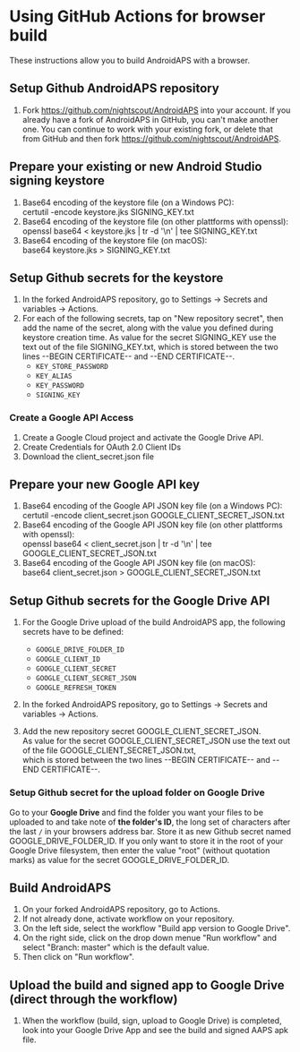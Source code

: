 # Using GitHub Actions for browser build

These instructions allow you to build AndroidAPS with a browser.


## Setup Github AndroidAPS repository

1. Fork https://github.com/nightscout/AndroidAPS into your account. If you already have a fork of AndroidAPS in GitHub, you can't make another one. You can continue to work with your existing fork, or delete that from GitHub and then fork https://github.com/nightscout/AndroidAPS.


## Prepare your existing or new Android Studio signing keystore

1. Base64 encoding of the keystore file (on a Windows PC):\
   certutil -encode keystore.jks SIGNING_KEY.txt
2. Base64 encoding of the keystore file (on other plattforms with openssl):\
   openssl base64 < keystore.jks | tr -d '\n' | tee SIGNING_KEY.txt
3. Base64 encoding of the keystore file (on macOS):\
   base64 keystore.jks > SIGNING_KEY.txt


## Setup Github secrets for the keystore

1. In the forked AndroidAPS repository, go to Settings -> Secrets and variables -> Actions.
1. For each of the following secrets, tap on "New repository secret", then add the name of the secret, along with the value you defined during keystore creation time. As value for the secret SIGNING_KEY use the text out of the file SIGNING_KEY.txt, which is stored between the two lines --BEGIN CERTIFICATE-- and --END CERTIFICATE--.  
    * `KEY_STORE_PASSWORD`
    * `KEY_ALIAS`
    * `KEY_PASSWORD`
    * `SIGNING_KEY`


### Create a Google API Access
1. Create a Google Cloud project and activate the Google Drive API.
2. Create Credentials for OAuth 2.0 Client IDs
3. Download the client_secret.json file

## Prepare your new Google API key

1. Base64 encoding of the Google API JSON key file (on a Windows PC):\
   certutil -encode client_secret.json GOOGLE_CLIENT_SECRET_JSON.txt
2. Base64 encoding of the Google API JSON key file (on other plattforms with openssl):\
   openssl base64 < client_secret.json | tr -d '\n' | tee GOOGLE_CLIENT_SECRET_JSON.txt
3. Base64 encoding of the Google API JSON key file (on macOS):\
   base64 client_secret.json > GOOGLE_CLIENT_SECRET_JSON.txt

## Setup Github secrets for the Google Drive API
1. For the Google Drive upload of the build AndroidAPS app, the following secrets have to be defined:
    * `GOOGLE_DRIVE_FOLDER_ID`
    * `GOOGLE_CLIENT_ID`
    * `GOOGLE_CLIENT_SECRET`
    * `GOOGLE_CLIENT_SECRET_JSON`
    * `GOOGLE_REFRESH_TOKEN`

1. In the forked AndroidAPS repository, go to Settings -> Secrets and variables -> Actions.
1. Add the new repository secret GOOGLE_CLIENT_SECRET_JSON.\
   As value for the secret GOOGLE_CLIENT_SECRET_JSON use the text out of the file GOOGLE_CLIENT_SECRET_JSON.txt,\
   which is stored between the two lines --BEGIN CERTIFICATE-- and --END CERTIFICATE--.  


### Setup Github secret for the upload folder on Google Drive

Go to your **Google Drive** and find the folder you want your files to be uploaded to and take note of **the folder's ID**, the long set of characters after the last `/` in your browsers address bar. Store it as new Github secret named GOOGLE_DRIVE_FOLDER_ID. If you only want to store it in the root of your Google Drive filesystem, then enter the value "root" (without quotation marks) as value for the secret GOOGLE_DRIVE_FOLDER_ID.

## Build AndroidAPS
1. On your forked AndroidAPS repository, go to Actions.
2. If not already done, activate workflow on your repository.
3. On the left side, select the workflow "Build app version to Google Drive".
4. On the right side, click on the drop down menue "Run workflow" and select "Branch: master" which is the default value.
5. Then click on "Run workflow".


## Upload the build and signed app to Google Drive (direct through the workflow)
1. When the workflow (build, sign, upload to Google Drive) is completed,
   look into your Google Drive App and see the build and signed AAPS apk file.
